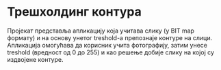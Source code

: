 # Трешхолдинг контура

Пројекат представља апликацију која учитава слику (у BIT map формату) и на основу унетог
treshold-a препознаје контуре на слици. Апликација омогућава да корисник учита фотографију,
затим унесе treshold (вредност од 0 до 255) и као решење добије слику на којој су издвојене
контуре.


